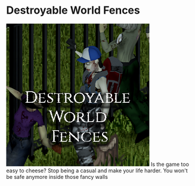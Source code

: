 # Destroyable World Fences

![logo](/preview_mini.png)
Is the game too easy to cheese? Stop being a casual and make your life harder. You won't be safe anymore inside those fancy walls
